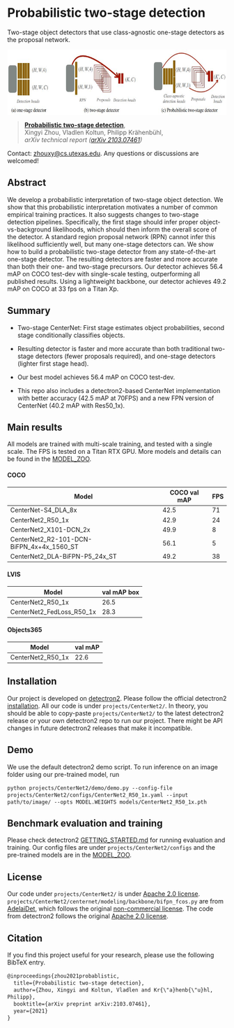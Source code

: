 # Probabilistic two-stage detection
Two-stage object detectors that use class-agnostic one-stage detectors as the proposal network.

<p align="center"> <img src='projects/CenterNet2/centernet2_docs/centernet2_teaser.jpg' align="center" height="150px"> </p>

> [**Probabilistic two-stage detection**](http://arxiv.org/abs/xxxx.xxxxx),            
> Xingyi Zhou, Vladlen Koltun, Philipp Kr&auml;henb&uuml;hl,        
> *arXiv technical report ([arXiv 2103.07461](http://arxiv.org/abs/2103.07461))*         

Contact: [zhouxy@cs.utexas.edu](mailto:zhouxy@cs.utexas.edu). Any questions or discussions are welcomed! 

## Abstract

We develop a probabilistic interpretation of two-stage object detection. We show that this probabilistic interpretation motivates a number of common empirical training practices. It also suggests changes to two-stage detection pipelines. Specifically, the first stage should infer proper object-vs-background likelihoods, which should then inform the overall score of the detector. A standard region proposal network (RPN) cannot infer this likelihood sufficiently well, but many one-stage detectors can. We show how to build a probabilistic two-stage detector from any state-of-the-art one-stage detector. The resulting detectors are faster and more accurate than both their one- and two-stage precursors. Our detector achieves 56.4 mAP on COCO test-dev with single-scale testing, outperforming all published results. Using a lightweight backbone, our detector achieves 49.2 mAP on COCO at 33 fps on a Titan Xp.

## Summary

- Two-stage CenterNet: First stage estimates object probabilities, second stage conditionally classifies objects.

- Resulting detector is faster and more accurate than both traditional two-stage detectors (fewer proposals required), and one-stage detectors (lighter first stage head).

- Our best model achieves 56.4 mAP on COCO test-dev.

- This repo also includes a detectron2-based CenterNet implementation with better accuracy (42.5 mAP at 70FPS) and a new FPN version of CenterNet (40.2 mAP with Res50_1x).

## Main results

All models are trained with multi-scale training, and tested with a single scale. The FPS is tested on a Titan RTX GPU.
More models and details can be found in the [MODEL_ZOO](projects/CenterNet2/centernet2_docs/MODEL_ZOO.md).

#### COCO

| Model                                     |  COCO val mAP |  FPS  |
|-------------------------------------------|---------------|-------|
| CenterNet-S4_DLA_8x                       |  42.5         |   71  |
| CenterNet2_R50_1x                         |  42.9         |   24  |
| CenterNet2_X101-DCN_2x                    |  49.9         |    8  |
| CenterNet2_R2-101-DCN-BiFPN_4x+4x_1560_ST |  56.1         |    5  |
| CenterNet2_DLA-BiFPN-P5_24x_ST            |  49.2         |   38  |


#### LVIS 

| Model                     | val mAP box |
| ------------------------- | ----------- |
| CenterNet2_R50_1x         | 26.5        |
| CenterNet2_FedLoss_R50_1x | 28.3        |


#### Objects365

| Model                                     |  val mAP |
|-------------------------------------------|----------|
| CenterNet2_R50_1x                         |  22.6    |

## Installation

Our project is developed on [detectron2](https://github.com/facebookresearch/detectron2). Please follow the official detectron2 [installation](https://github.com/facebookresearch/detectron2/blob/master/INSTALL.md). All our code is under `projects/CenterNet2/`. In theory, you should be able to copy-paste `projects/CenterNet2/` to the latest detectron2 release or your own detectron2 repo to run our project. There might be API changes in future detectron2 releases that make it incompatible. 

## Demo

We use the default detectron2 demo script. To run inference on an image folder using our pre-trained model, run

~~~
python projects/CenterNet2/demo/demo.py --config-file projects/CenterNet2/configs/CenterNet2_R50_1x.yaml --input path/to/image/ --opts MODEL.WEIGHTS models/CenterNet2_R50_1x.pth
~~~

## Benchmark evaluation and training

Please check detectron2 [GETTING_STARTED.md](https://github.com/facebookresearch/detectron2/blob/master/GETTING_STARTED.md) for running evaluation and training. Our config files are under `projects/CenterNet2/configs` and the pre-trained models are in the [MODEL_ZOO](projects/CenterNet2/centernet2_docs/MODEL_ZOO.md).

## License

Our code under `projects/CenterNet2/` is under [Apache 2.0 license](projects/CenterNet2/LICENSE). `projects/CenterNet2/centernet/modeling/backbone/bifpn_fcos.py` are from [AdelaiDet](https://github.com/aim-uofa/AdelaiDet), which follows the original [non-commercial license](https://github.com/aim-uofa/AdelaiDet/blob/master/LICENSE). The code from detectron2 follows the original [Apache 2.0 license](LICENSE).

## Citation

If you find this project useful for your research, please use the following BibTeX entry.

    @inproceedings{zhou2021probablistic,
      title={Probabilistic two-stage detection},
      author={Zhou, Xingyi and Koltun, Vladlen and Kr{\"a}henb{\"u}hl, Philipp},
      booktitle={arXiv preprint arXiv:2103.07461},
      year={2021}
    }
